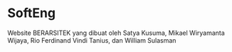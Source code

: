 # SoftEng
Website BERARSITEK yang dibuat oleh Satya Kusuma, Mikael Wiryamanta Wijaya, Rio Ferdinand Vindi Tanius, dan William Sulasman
